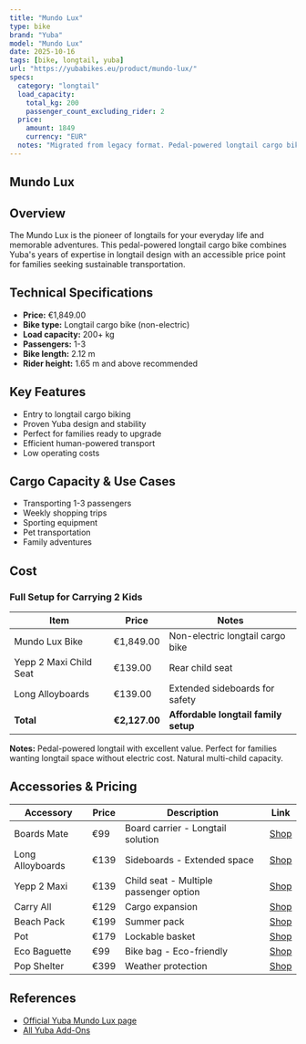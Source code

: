 ```yaml
---
title: "Mundo Lux"
type: bike
brand: "Yuba"
model: "Mundo Lux"
date: 2025-10-16
tags: [bike, longtail, yuba]
url: "https://yubabikes.eu/product/mundo-lux/"
specs:
  category: "longtail"
  load_capacity:
    total_kg: 200
    passenger_count_excluding_rider: 2
  price:
    amount: 1849
    currency: "EUR"
  notes: "Migrated from legacy format. Pedal-powered longtail cargo bike, non-electric."
---
```


## Mundo Lux

## Overview

The Mundo Lux is the pioneer of longtails for your everyday life and memorable adventures. This pedal-powered longtail cargo bike combines Yuba's years of expertise in longtail design with an accessible price point for families seeking sustainable transportation.

## Technical Specifications

<!-- BIKE_SPECS_TABLE_START -->
<!-- BIKE_SPECS_TABLE_END -->

- **Price:** €1,849.00
- **Bike type:** Longtail cargo bike (non-electric)
- **Load capacity:** 200+ kg
- **Passengers:** 1-3
- **Bike length:** 2.12 m
- **Rider height:** 1.65 m and above recommended

## Key Features

- Entry to longtail cargo biking
- Proven Yuba design and stability
- Perfect for families ready to upgrade
- Efficient human-powered transport
- Low operating costs

## Cargo Capacity & Use Cases

- Transporting 1-3 passengers
- Weekly shopping trips
- Sporting equipment
- Pet transportation
- Family adventures

## Cost

### Full Setup for Carrying 2 Kids

| Item                   | Price         | Notes                                |
| ---------------------- | ------------- | ------------------------------------ |
| Mundo Lux Bike         | €1,849.00     | Non-electric longtail cargo bike     |
| Yepp 2 Maxi Child Seat | €139.00       | Rear child seat                      |
| Long Alloyboards       | €139.00       | Extended sideboards for safety       |
| **Total**              | **€2,127.00** | **Affordable longtail family setup** |

**Notes:** Pedal-powered longtail with excellent value. Perfect for families wanting longtail space without electric cost. Natural multi-child capacity.

## Accessories & Pricing

| Accessory        | Price | Description                            | Link                                                   |
| ---------------- | ----- | -------------------------------------- | ------------------------------------------------------ |
| Boards Mate      | €99   | Board carrier - Longtail solution      | [Shop](https://yubabikes.eu/product/boards-mate/)      |
| Long Alloyboards | €139  | Sideboards - Extended space            | [Shop](https://yubabikes.eu/product/long-alloyboards/) |
| Yepp 2 Maxi      | €139  | Child seat - Multiple passenger option | [Shop](https://yubabikes.eu/product/yepp-2-maxi/)      |
| Carry All        | €129  | Cargo expansion                        | [Shop](https://yubabikes.eu/product/carry-all/)        |
| Beach Pack       | €199  | Summer pack                            | [Shop](https://yubabikes.eu/product/beach-pack/)       |
| Pot              | €179  | Lockable basket                        | [Shop](https://yubabikes.eu/product/pot/)              |
| Eco Baguette     | €99   | Bike bag - Eco-friendly                | [Shop](https://yubabikes.eu/product/eco-baguette/)     |
| Pop Shelter      | €399  | Weather protection                     | [Shop](https://yubabikes.eu/product/pop-shelter/)      |

## References

- [Official Yuba Mundo Lux page](https://yubabikes.eu/product/mundo-lux/)
- [All Yuba Add-Ons](https://yubabikes.eu/shop/add-ons/)
